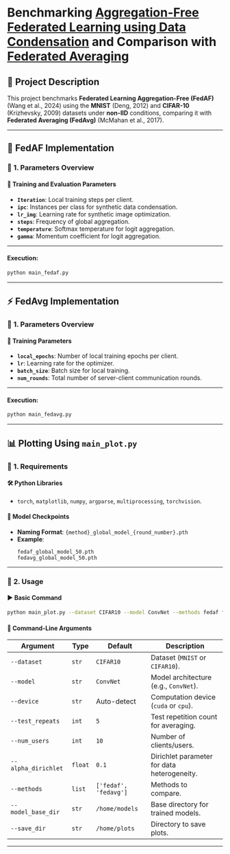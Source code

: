 # Benchmarking **[Aggregation-Free Federated Learning using Data Condensation](https://doi.org/10.48550/arXiv.2404.18962)** and Comparison with **[Federated Averaging](https://doi.org/10.48550/arXiv.1602.05629)** 

## 📌 Project Description
This project benchmarks **Federated Learning Aggregation-Free (FedAF)** (Wang et al., 2024) using the **MNIST** (Deng, 2012) and **CIFAR-10** (Krizhevsky, 2009) datasets under **non-IID** conditions, comparing it with **Federated Averaging (FedAvg)** (McMahan et al., 2017).

---

## 🚀 **FedAF Implementation**

### 🔹 **1. Parameters Overview**

#### 🔸 **Training and Evaluation Parameters**
- **`Iteration`**: Local training steps per client.
- **`ipc`**: Instances per class for synthetic data condensation.
- **`lr_img`**: Learning rate for synthetic image optimization.
- **`steps`**: Frequency of global aggregation.
- **`temperature`**: Softmax temperature for logit aggregation.
- **`gamma`**: Momentum coefficient for logit aggregation.

---

#### Execution:

```bash
python main_fedaf.py
```
---

## ⚡ **FedAvg Implementation**

### 🔹 **1. Parameters Overview**


#### 🔸 **Training Parameters**
- **`local_epochs`**: Number of local training epochs per client.
- **`lr`**: Learning rate for the optimizer.
- **`batch_size`**: Batch size for local training.
- **`num_rounds`**: Total number of server-client communication rounds.

---

#### Execution:

```bash
python main_fedavg.py
```
---

## 📊 **Plotting Using `main_plot.py`**

### 🔹 **1. Requirements**
#### 🛠 **Python Libraries**
- `torch`, `matplotlib`, `numpy`, `argparse`, `multiprocessing`, `torchvision`.

#### 📂 **Model Checkpoints**
- **Naming Format**: `{method}_global_model_{round_number}.pth`
- **Example**:
  ```
  fedaf_global_model_50.pth
  fedavg_global_model_50.pth
  ```

---

### 🔹 **2. Usage**

#### ▶ **Basic Command**
```bash
python main_plot.py --dataset CIFAR10 --model ConvNet --methods fedaf fedavg
```

#### 🔹 **Command-Line Arguments**

| **Argument**         | **Type**  | **Default**        | **Description**                                         |
|----------------------|----------|--------------------|---------------------------------------------------------|
| `--dataset`         | `str`    | `CIFAR10`         | Dataset (`MNIST` or `CIFAR10`).                         |
| `--model`           | `str`    | `ConvNet`         | Model architecture (e.g., `ConvNet`).                   |
| `--device`          | `str`    | Auto-detect       | Computation device (`cuda` or `cpu`).                   |
| `--test_repeats`    | `int`    | `5`               | Test repetition count for averaging.                    |
| `--num_users`       | `int`    | `10`              | Number of clients/users.                                |
| `--alpha_dirichlet` | `float`  | `0.1`             | Dirichlet parameter for data heterogeneity.             |
| `--methods`         | `list`   | `['fedaf', 'fedavg']` | Methods to compare.                                |
| `--model_base_dir`  | `str`    | `/home/models`    | Base directory for trained models.                      |
| `--save_dir`        | `str`    | `/home/plots`     | Directory to save plots.                                |

---
